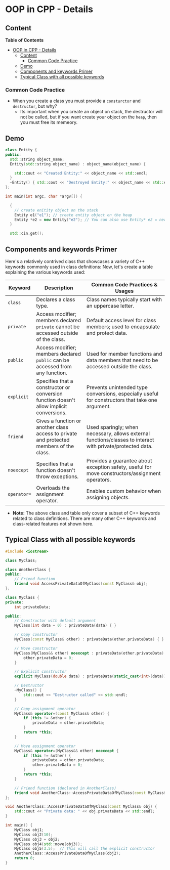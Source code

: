 # OOP in CPP - Details

## Content
<!-- markdown-toc start - Don't edit this section. Run M-x markdown-toc-refresh-toc -->
**Table of Contents**

- [OOP in CPP - Details](#oop-in-cpp---details)
    - [Content](#content)
        - [Common Code Practice](#common-code-practice)
    - [Demo](#demo)
    - [Components and keywords Primer](#components-and-keywords-primer)
    - [Typical Class with all possible keywords](#typical-class-with-all-possible-keywords)

<!-- markdown-toc end -->


### Common Code Practice

- When you create a class you must provide a `consturctor` and `destructor`, but why?
  - Its important when you create an object on stack, the destructor will not
    be called, but if you want create your object on the `heap`, then you must
    free its memeory.

## Demo

```cpp
class Entity {
public:
  std::string object_name;
  Entity(std::string object_name) : object_name(object_name) {

    std::cout << "Created Entity:" << object_name << std::endl;
  }
  ~Entity() { std::cout << "Destroyed Entity:" << object_name << std::endl; }
};

int main(int argc, char *argv[]) {

  {
    // create enitity object on the stack
    Entity e1("e1"); // create entity object on the heap
    Entity *e2 = new Entity("e2"); // You can also use Entity* e2 = new Entity(std::string("e2"));
  }

  std::cin.get();


```

## Components and keywords Primer

Here's a relatively contrived class that showcases a variety of C++ keywords
commonly used in class definitions: Now, let's create a table explaining the
various keywords used:

| **Keyword** | **Description**                                                                         | **Common Code Practices & Usages**                                                                         |
| ----------- | --------------------------------------------------------------------------------------- | ---------------------------------------------------------------------------------------------------------- |
| `class`     | Declares a class type.                                                                  | Class names typically start with an uppercase letter.                                                      |
| `private`   | Access modifier; members declared `private` cannot be accessed outside of the class.    | Default access level for class members; used to encapsulate and protect data.                              |
| `public`    | Access modifier; members declared `public` can be accessed from any function.           | Used for member functions and data members that need to be accessed outside the class.                     |
| `explicit`  | Specifies that a constructor or conversion function doesn't allow implicit conversions. | Prevents unintended type conversions, especially useful for constructors that take one argument.           |
| `friend`    | Gives a function or another class access to private and protected members of the class. | Used sparingly; when necessary, allows external functions/classes to interact with private/protected data. |
| `noexcept`  | Specifies that a function doesn't throw exceptions.                                     | Provides a guarantee about exception safety, useful for move constructors/assignment operators.            |
| `operator=` | Overloads the assignment operator.                                                      | Enables custom behavior when assigning objects.                                                            |

- **Note:** The above class and table only cover a subset of C++ keywords
  related to class definitions. There are many other C++ keywords and
  class-related features not shown here.

## Typical Class with all possible keywords

```cpp
#include <iostream>

class MyClass;

class AnotherClass {
public:
    // Friend function
    friend void AccessPrivateDataOfMyClass(const MyClass& obj);
};

class MyClass {
private:
    int privateData;

public:
    // Constructor with default argument
    MyClass(int data = 0) : privateData(data) { }

    // Copy constructor
    MyClass(const MyClass& other) : privateData(other.privateData) { }

    // Move constructor
    MyClass(MyClass&& other) noexcept : privateData(other.privateData) {
        other.privateData = 0;
    }

    // Explicit constructor
    explicit MyClass(double data) : privateData(static_cast<int>(data)) { }

    // Destructor
    ~MyClass() {
        std::cout << "Destructor called" << std::endl;
    }

    // Copy assignment operator
    MyClass& operator=(const MyClass& other) {
        if (this != &other) {
            privateData = other.privateData;
        }
        return *this;
    }

    // Move assignment operator
    MyClass& operator=(MyClass&& other) noexcept {
        if (this != &other) {
            privateData = other.privateData;
            other.privateData = 0;
        }
        return *this;
    }

    // Friend function (declared in AnotherClass)
    friend void AnotherClass::AccessPrivateDataOfMyClass(const MyClass& obj);
};

void AnotherClass::AccessPrivateDataOfMyClass(const MyClass& obj) {
    std::cout << "Private data: " << obj.privateData << std::endl;
}

int main() {
    MyClass obj1;
    MyClass obj2(10);
    MyClass obj3 = obj2;
    MyClass obj4(std::move(obj3));
    MyClass obj5(3.5);  // This will call the explicit constructor
    AnotherClass::AccessPrivateDataOfMyClass(obj2);
    return 0;
}

```
